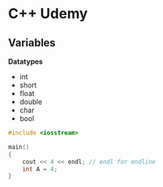 # C++ Udemy

## Variables

**Datatypes**
- int  
- short 
- float 
- double 
- char 
- bool

```cpp
#include <iosstream>

main()
{
	cout << 4 << endl; // endl for endline
	int A = 4;
}
```